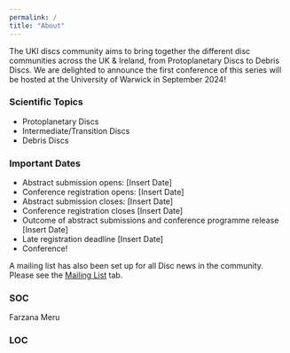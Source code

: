 ```yaml
---
permalink: /
title: "About"
---
```


The UKI discs community aims to bring together the different disc communities across the UK & Ireland, from Protoplanetary Discs to Debris Discs. We are delighted to announce the first conference of this series will be hosted at the University of Warwick in September 2024!

### Scientific Topics
- Protoplanetary Discs
- Intermediate/Transition Discs
- Debris Discs


### Important Dates
- Abstract submission opens: [Insert Date]
- Conference registration opens: [Insert Date]
- Abstract submission closes: [Insert Date]
- Conference registration closes [Insert Date]
- Outcome of abstract submissions and conference programme release [Insert Date]
- Late registration deadline [Insert Date]
- Conference!

A mailing list has also been set up for all Disc news in the community. Please see the [Mailing List](https://ukidiscs.github.io/discussions2024/mailing-list) tab.

### SOC

Farzana Meru

### LOC
